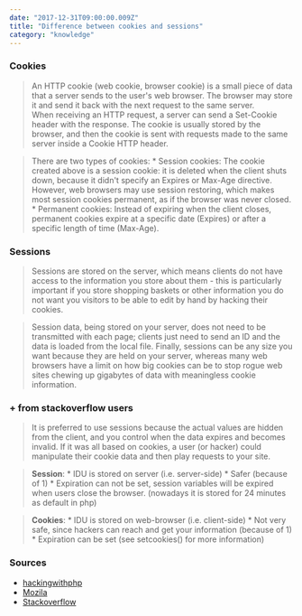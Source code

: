 ```yaml
---
date: "2017-12-31T09:00:00.009Z"
title: "Difference between cookies and sessions"
category: "knowledge"
---
```

### Cookies
> An HTTP cookie (web cookie, browser cookie) is a small piece of data that a server sends to the user's web browser. The browser may store it and send it back with the next request to the same server.  
> When receiving an HTTP request, a server can send a Set-Cookie header with the response. The cookie is usually stored by the browser, and then the cookie is sent with requests made to the same server inside a Cookie HTTP header. 

> There are two types of cookies:
    * Session cookies: The cookie created above is a session cookie: it is deleted when the client shuts down, because it didn't specify an Expires or Max-Age directive. However, web browsers may use session restoring, which makes most session cookies permanent, as if the browser was never closed.
    * Permanent cookies: Instead of expiring when the client closes, permanent cookies expire at a specific date (Expires) or after a specific length of time (Max-Age).

### Sessions
> Sessions are stored on the server, which means clients do not have access to the information you store about them - this is particularly important if you store shopping baskets or other information you do not want you visitors to be able to edit by hand by hacking their cookies. 

> Session data, being stored on your server, does not need to be transmitted with each page; clients just need to send an ID and the data is loaded from the local file. Finally, sessions can be any size you want because they are held on your server, whereas many web browsers have a limit on how big cookies can be to stop rogue web sites chewing up gigabytes of data with meaningless cookie information.

### + from stackoverflow users
> It is preferred to use sessions because the actual values are hidden from the client, and you control when the data expires and becomes invalid. If it was all based on cookies, a user (or hacker) could manipulate their cookie data and then play requests to your site.

> __Session__:
    * IDU is stored on server (i.e. server-side)
    * Safer (because of 1)
    * Expiration can not be set, session variables will be expired when users close the browser. (nowadays it is stored for 24 minutes as default in php)

> __Cookies__:
    * IDU is stored on web-browser (i.e. client-side)
    * Not very safe, since hackers can reach and get your information (because of 1)
    * Expiration can be set (see setcookies() for more information)

### Sources
* [hackingwithphp](http://www.hackingwithphp.com/10/1/0/cookies-vs-sessions)
* [Mozila](https://developer.mozilla.org/en-US/docs/Web/HTTP/Cookies)
* [Stackoverflow](https://stackoverflow.com/questions/6253633/cookies-vs-sessions)
